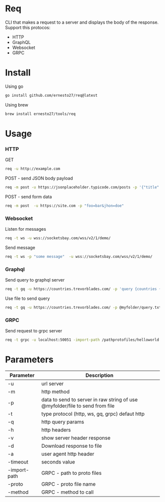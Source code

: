 # Req 
CLI that makes a request to a server and displays the body of the response.
Support this protocos:
- HTTP
- GraphQL
- Websocket
- GRPC

# Install

Using go 
```bash
go install github.com/ernesto27/req@latest
```

Using brew
```bash
brew install ernesto27/tools/req
```


# Usage 

### HTTP 

GET
```bash
req -u http://example.com
```

POST - send JSON body payload
```bash
req -m post -u https://jsonplaceholder.typicode.com/posts -p '{"title": "foo", "body": "bar", "userId": 1}'
```

POST - send form data
```bash
req -m post  -u https://site.com -p "foo=bar&jhon=doe"
```

### Websocket

Listen for messages
```bash
req -t ws -u wss://socketsbay.com/wss/v2/1/demo/
```

Send message
```bash
req -t ws -p "some message"  -u wss://socketsbay.com/wss/v2/1/demo/
```


### Graphql

Send query to graphql server
```bash 
req -t gq -u https://countries.trevorblades.com/ -p 'query {countries {name}}'
```
Use file to send query
```bash
req -t gq -u https://countries.trevorblades.com/ -p @myfolder/query.txt
```


### GRPC

Send request to grpc server
```bash
req -t grpc -u localhost:50051 -import-path /pathprotofiles/helloworld -proto helloworld.proto -p '{"name": "ernesto"}' -method helloworld.Greeter.SayHello
```


# Parameters

| Parameter | Description |
| --- | --- |
| -u | url server |
| -m | http method |
| -p | data to send to server in raw string of use @myfolder/file to send from file  |
| -t | type protocol (http, ws, gq, grpc) defaut http |
| -q | http query params |
| -h | http headers |
| -v | show server header response |
| -d | Download response to file|
| -a | user agent http header |
| -timeout | seconds value |
| -import-path | GRPC - path to proto files |
| -proto | GRPC - proto file name |
| -method | GRPC - method to call |



